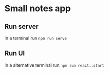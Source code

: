 # Small notes app

## Run server
In a terminal run `npm run serve`

## Run UI
In a alternative terminal run `npm run react::start`
